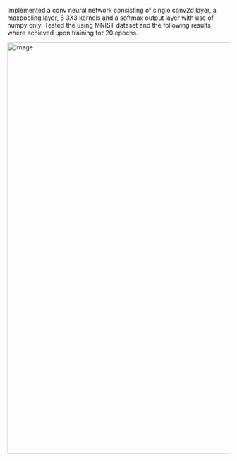 Implemented a conv neural network consisting of single conv2d layer, a maxpooling layer, 8 3X3 kernels and a softmax output layer with use of numpy only. Tested the using MNIST dataset and the following results where achieved upon training for 20 epochs.

<img width="930" alt="image" src="https://github.com/abh1shank/CNN-scratch-implementation/assets/97939389/50c414a1-dfb6-4570-a372-d7f9017429c4">

